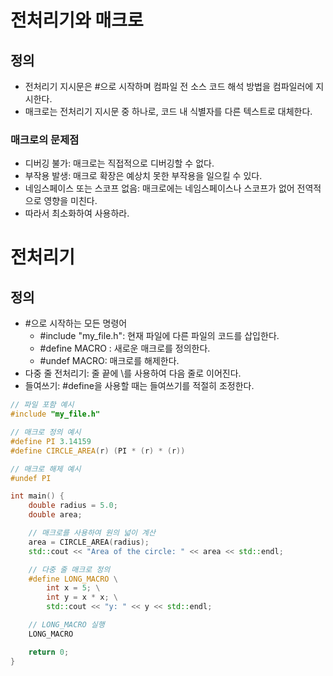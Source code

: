 # 전처리기와 매크로

## 정의
- 전처리기 지시문은 #으로 시작하며 컴파일 전 소스 코드 해석 방법을 컴파일러에 지시한다.
- 매크로는 전처리기 지시문 중 하나로, 코드 내 식별자를 다른 텍스트로 대체한다.

### 매크로의 문제점
- 디버깅 불가: 매크로는 직접적으로 디버깅할 수 없다.
- 부작용 발생: 매크로 확장은 예상치 못한 부작용을 일으킬 수 있다.
- 네임스페이스 또는 스코프 없음: 매크로에는 네임스페이스나 스코프가 없어 전역적으로 영향을 미친다.
- 따라서 최소화하여 사용하라.


# 전처리기

## 정의
- #으로 시작하는 모든 명령어
    - #include "my_file.h": 현재 파일에 다른 파일의 코드를 삽입한다.
    - #define MACRO <expression>: 새로운 매크로를 정의한다.
    - #undef MACRO: 매크로를 해제한다.
- 다중 줄 전처리기: 줄 끝에 \를 사용하여 다음 줄로 이어진다.
- 들여쓰기: #define을 사용할 때는 들여쓰기를 적절히 조정한다.

```cpp
// 파일 포함 예시
#include "my_file.h"

// 매크로 정의 예시
#define PI 3.14159
#define CIRCLE_AREA(r) (PI * (r) * (r))

// 매크로 해제 예시
#undef PI

int main() {
    double radius = 5.0;
    double area;

    // 매크로를 사용하여 원의 넓이 계산
    area = CIRCLE_AREA(radius);
    std::cout << "Area of the circle: " << area << std::endl;

    // 다중 줄 매크로 정의
    #define LONG_MACRO \
        int x = 5; \
        int y = x * x; \
        std::cout << "y: " << y << std::endl;

    // LONG_MACRO 실행
    LONG_MACRO

    return 0;
}
```
